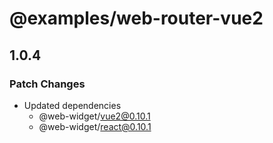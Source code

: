 # @examples/web-router-vue2

## 1.0.4

### Patch Changes

- Updated dependencies
  - @web-widget/vue2@0.10.1
  - @web-widget/react@0.10.1
